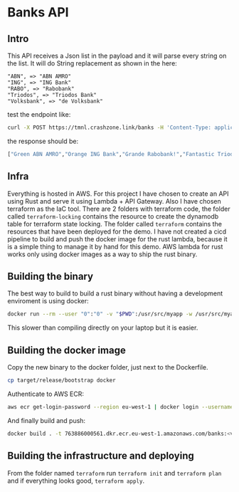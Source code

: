 # Banks API
## Intro
This API receives a Json list in the payload and it will parse every string on the list. It will do String replacement as shown in the here:

```
"ABN", => "ABN AMRO"
"ING", => "ING Bank"
"RABO", => "Rabobank"
"Triodos", => "Triodos Bank"
"Volksbank", => "de Volksbank"
```

test the endpoint like:

```bash
curl -X POST https://tmnl.crashzone.link/banks -H 'Content-Type: application/json' -d '["Green aBn","Orange ing", "Grande RABO!", "Fantastic Triodos!", "This is Volksbank!"]'
```
the response should be:
```bash
["Green ABN AMRO","Orange ING Bank","Grande Rabobank!","Fantastic Triodos Bank!","This is de Volksbank!"]
```

## Infra

Everything is hosted in AWS.
For this project I have chosen to create an API using Rust and serve it using Lambda + API Gateway. Also I have chosen terraform as the IaC tool. 
There are 2 folders with terraform code, the folder called `terraform-locking` contains the resource to create the dynamodb table for terraform state locking. The folder called `terraform` contains the resources that have been deployed for the demo.
I have not created a cicd pipeline to build and push the docker image for the rust lambda, because it is a simple thing to manage it by hand for this demo.
AWS lambda for rust works only using docker images as a way to ship the rust binary.

## Building the binary

The best way to build to build a rust binary without having a development enviroment is using docker:

```bash
docker run --rm --user "0":"0" -v "$PWD":/usr/src/myapp -w /usr/src/myapp rust:1.60 cargo build --release
```
This slower than compiling directly on your laptop but it is easier.

## Building the docker image

Copy the new binary to the docker folder, just next to the Dockerfile.

```bash
cp target/release/bootstrap docker
```

Authenticate to AWS ECR:

```bash
aws ecr get-login-password --region eu-west-1 | docker login --username AWS --password-stdin 763886000561.dkr.ecr.eu-west-1.amazonaws.com
```

And finally build and push:

```bash
docker build . -t 763886000561.dkr.ecr.eu-west-1.amazonaws.com/banks:<version_tag> && docker push 763886000561.dkr.ecr.eu-west-1.amazonaws.com/banks:<version_tag>
```

## Building the infrastructure and deploying
From the folder named `terraform` run `terraform init` and `terraform plan` and if everything looks good, `terraform apply`.
